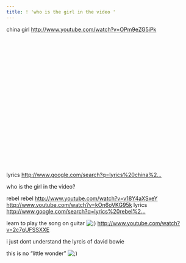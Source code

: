 ```yaml
---
title: ! 'who is the girl in the video '
---
```


<p>china girl
<a href="http://www.youtube.com/watch?v=OPm9eZG5iPk">http://www.youtube.com/watch?v=OPm9eZG5iPk</a>
<object width="425" height="350"><param name="movie" value="http://www.youtube.com/v/OPm9eZG5iPk"></param><param name="wmode" value="transparent"></param><embed src="http://www.youtube.com/v/OPm9eZG5iPk" type="application/x-shockwave-flash" wmode="transparent" width="425" height="350"></embed></object></p>

<p>lyrics <a href="http://www.google.com/search?q=lyrics%20china%20girl">http://www.google.com/search?q=lyrics%20china%2...</a></p>

<p>who is the girl in the video?</p>

<p>rebel rebel
<a href="http://www.youtube.com/watch?v=v18Y4aXSxeY">http://www.youtube.com/watch?v=v18Y4aXSxeY</a>
<a href="http://www.youtube.com/watch?v=kOn6oVKG95k">http://www.youtube.com/watch?v=kOn6oVKG95k</a>
lyrics <a href="http://www.google.com/search?q=lyrics%20rebel%20rebel">http://www.google.com/search?q=lyrics%20rebel%2...</a></p>

<p>learn to play the song on guitar <img src='http://www.rijiben.org/smilies/icon_wink.gif' alt=';)' class='wp-smiley' /> 
<a href="http://www.youtube.com/watch?v=2c7gUFSSXXE">http://www.youtube.com/watch?v=2c7gUFSSXXE</a></p>

<p>i just dont understand the lyrcis of david bowie</p>

<p>this is no &#8220;little wonder&#8221; <img src='http://www.rijiben.org/smilies/icon_wink.gif' alt=';)' class='wp-smiley' /> </p>
